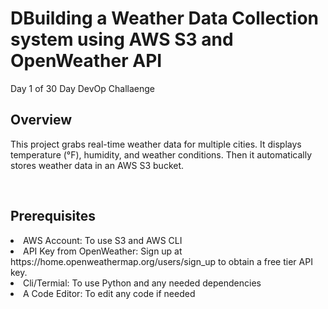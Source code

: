 <h1>DBuilding a Weather Data Collection system using AWS S3 and OpenWeather API</h1>
Day 1 of 30 Day DevOp Challaenge 
<h2>Overview</h2>
<p>This project grabs real-time weather data for multiple cities. It displays temperature (°F), humidity, and weather conditions. Then it automatically stores weather data in an AWS S3 bucket. </p>
<br/>
<h2>Prerequisites</h2> 
<li>AWS Account: To use S3 and AWS CLI</li>
<li>API Key from OpenWeather: Sign up at https://home.openweathermap.org/users/sign_up to obtain a free tier API key.</li>
<li>Cli/Termial: To use Python and any needed dependencies</li>
<li>A Code Editor: To edit any code if needed</li>
